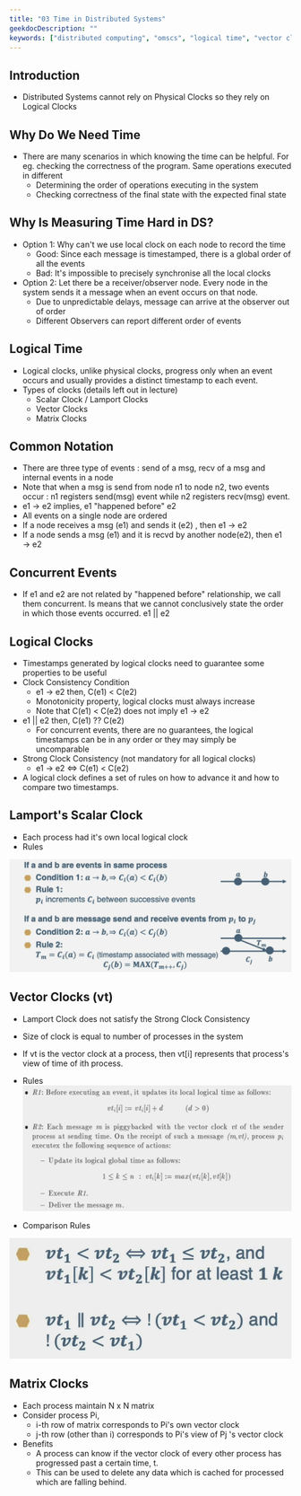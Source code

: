 ```yaml
---
title: "03 Time in Distributed Systems"
geekdocDescription: ""
keywords: ["distributed computing", "omscs", "logical time", "vector clock"]
---
```

## Introduction

- Distributed Systems cannot rely on Physical Clocks so they rely on Logical Clocks

## Why Do We Need Time

- There are many scenarios in which knowing the time can be helpful. For eg. checking the correctness of the program. Same operations executed in different
    - Determining the order of operations executing in the system
    - Checking correctness of the final state with the expected final state

## Why Is Measuring Time Hard in DS?

- Option 1: Why can't we use local clock on each node to record the time
    - Good: Since each message is timestamped, there is a global order of all the events
    - Bad: It's impossible to precisely synchronise all the local clocks
- Option 2: Let there be a receiver/observer node. Every node in the system sends it a message when an event occurs on that node.
    - Due to unpredictable delays, message can arrive at the observer out of order
    - Different Observers can report different order of events

## Logical Time

- Logical clocks, unlike physical clocks, progress only when an event occurs and usually provides a distinct timestamp to each event.
- Types of clocks (details left out in lecture)
    - Scalar Clock / Lamport Clocks
    - Vector Clocks
    - Matrix Clocks

## Common Notation

- There are three type of events : send of a msg, recv of a msg and internal events in a node
- Note that when a msg is send from node n1 to node n2, two events occur : n1 registers send(msg) event while n2 registers recv(msg) event.
- e1 → e2 implies, e1 "happened before" e2
- All events on a single node are ordered
- If a node receives a msg (e1) and sends it (e2) , then e1 → e2
- If a node sends a msg (e1) and it is recvd by another node(e2), then e1 → e2

## Concurrent Events

- If e1 and e2 are not related by "happened before" relationship, we call them concurrent. Is means that we cannot conclusively state the order in which those events occurred. e1 || e2

## Logical Clocks

- Timestamps generated by logical clocks need to guarantee some properties to be useful
- Clock Consistency Condition
    - e1 → e2 then, C(e1) < C(e2)
    - Monotonicity property, logical clocks must always increase
    - Note that C(e1) < C(e2) does not imply e1 → e2
- e1 || e2 then, C(e1) ?? C(e2)
    - For concurrent events, there are no guarantees, the logical timestamps can be in any order or they may simply be uncomparable
- Strong Clock Consistency (not mandatory for all logical clocks)
    - e1 → e2 ⇔ C(e1) < C(e2)
- A logical clock defines a set of rules on how to advance it and how to compare two timestamps.

## Lamport's Scalar Clock

- Each process had it's own local logical clock
- Rules

![Lamport Scalar Clock](/cs7210/lectures/lecture03/image6.png)

## Vector Clocks (vt)

- Lamport Clock does not satisfy the Strong Clock Consistency
- Size of clock is equal to number of processes in the system
- If vt is the vector clock at a process, then vt[i] represents that process's view of time of ith process.
- Rules
    ![Vector Clocks 1](/cs7210/lectures/lecture03/image5.png)
    
- Comparison Rules

![Vector Clocks 1](/cs7210/lectures/lecture03/image4.png)

## Matrix Clocks

- Each process maintain N x N matrix
- Consider process Pi,
    - i-th row of matrix corresponds to Pi's own vector clock
    - j-th row (other than i) corresponds to Pi's view of Pj 's vector clock
- Benefits
    - A process can know if the vector clock of every other process has progressed past a certain time, t.
    - This can be used to delete any data which is cached for processed which are falling behind.